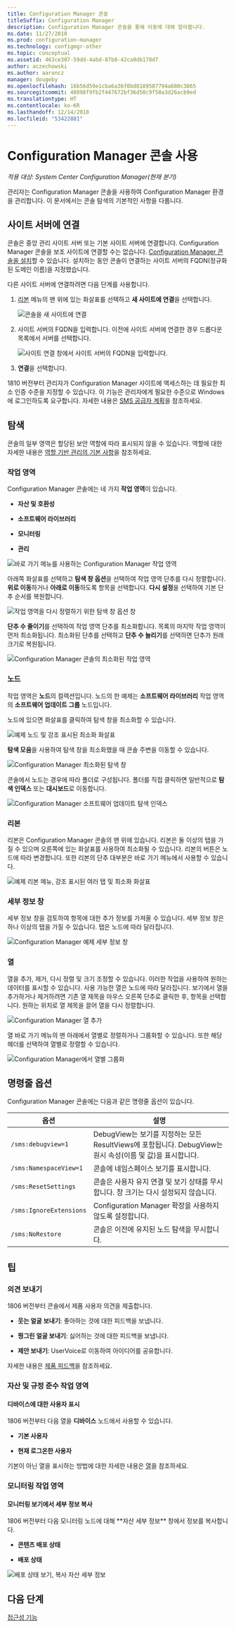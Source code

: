 ```yaml
---
title: Configuration Manager 콘솔
titleSuffix: Configuration Manager
description: Configuration Manager 콘솔을 통해 이동에 대해 알아봅니다.
ms.date: 11/27/2018
ms.prod: configuration-manager
ms.technology: configmgr-other
ms.topic: conceptual
ms.assetid: 463ce307-59dd-4abd-87b8-42ca9db178d7
author: aczechowski
ms.author: aaroncz
manager: dougeby
ms.openlocfilehash: 16b56d59e1cba6a36f0bd8189587794a680c3865
ms.sourcegitcommit: 48098f9fb2f447672bf36d50c9f58a3d26acb9ed
ms.translationtype: HT
ms.contentlocale: ko-KR
ms.lasthandoff: 12/14/2018
ms.locfileid: "53422881"
---
```

# <a name="using-the-configuration-manager-console"></a>Configuration Manager 콘솔 사용

*적용 대상: System Center Configuration Manager(현재 분기)*

관리자는 Configuration Manager 콘솔을 사용하여 Configuration Manager 환경을 관리합니다. 이 문서에서는 콘솔 탐색의 기본적인 사항을 다룹니다.  



## <a name="connect-to-a-site-server"></a>사이트 서버에 연결

콘솔은 중앙 관리 사이트 서버 또는 기본 사이트 서버에 연결합니다. Configuration Manager 콘솔을 보조 사이트에 연결할 수는 없습니다. [Configuration Manager 콘솔을 설치](/sccm/core/servers/deploy/install/install-consoles)할 수 있습니다. 설치하는 동안 콘솔이 연결하는 사이트 서버의 FQDN(정규화된 도메인 이름)을 지정했습니다. 

다른 사이트 서버에 연결하려면 다음 단계를 사용합니다. 

1. [리본](#ribbon) 메뉴의 맨 위에 있는 화살표를 선택하고 **새 사이트에 연결**을 선택합니다.  

    ![콘솔을 새 사이트에 연결](media/connect-to-a-new-site.png)  

2. 사이트 서버의 FQDN을 입력합니다. 이전에 사이트 서버에 연결한 경우 드롭다운 목록에서 서버를 선택합니다.  

    ![사이트 연결 창에서 사이트 서버의 FQDN을 입력합니다.](media/site-server-fqdn.png)  

3. **연결**을 선택합니다.  


1810 버전부터 관리자가 Configuration Manager 사이트에 액세스하는 데 필요한 최소 인증 수준을 지정할 수 있습니다. 이 기능은 관리자에게 필요한 수준으로 Windows에 로그인하도록 요구합니다. 자세한 내용은 [SMS 공급자 계획](/sccm/core/plan-design/hierarchy/plan-for-the-sms-provider#bkmk_auth)을 참조하세요. <!--1357013-->  



## <a name="navigation"></a>탐색

콘솔의 일부 영역은 할당된 보안 역할에 따라 표시되지 않을 수 있습니다. 역할에 대한 자세한 내용은 [역할 기반 관리의 기본 사항](/sccm/core/understand/fundamentals-of-role-based-administration)을 참조하세요. 


### <a name="workspaces"></a>작업 영역

Configuration Manager 콘솔에는 네 가지 **작업 영역**이 있습니다.  

- **자산 및 호환성**  

- **소프트웨어 라이브러리**  

- **모니터링**  

- **관리**  

![바로 가기 메뉴를 사용하는 Configuration Manager 작업 영역](media/configuration-manager-workspaces.png)  

아래쪽 화살표를 선택하고 **탐색 창 옵션**을 선택하여 작업 영역 단추를 다시 정렬합니다. **위로 이동**하거나 **아래로 이동**하도록 항목을 선택합니다. **다시 설정**을 선택하여 기본 단추 순서를 복원합니다.  

 ![작업 영역을 다시 정렬하기 위한 탐색 창 옵션 창](media/navigation-pane-options.png)  

**단추 수 줄이기**를 선택하여 작업 영역 단추를 최소화합니다. 목록의 마지막 작업 영역이 먼저 최소화됩니다. 최소화된 단추를 선택하고 **단추 수 늘리기**를 선택하면 단추가 원래 크기로 복원됩니다.   

![Configuration Manager 콘솔의 최소화된 작업 영역](media/workspace-buttons.png)  


### <a name="nodes"></a>노드

작업 영역은 **노드**의 컬렉션입니다. 노드의 한 예제는 **소프트웨어 라이브러리** 작업 영역의 **소프트웨어 업데이트 그룹** 노드입니다. 

노드에 있으면 화살표를 클릭하여 탐색 창을 최소화할 수 있습니다.  

![예제 노드 및 강조 표시된 최소화 화살표](media/software-update-groups-node.png)  

**탐색 모음**을 사용하여 탐색 창을 최소화했을 때 콘솔 주변을 이동할 수 있습니다.  

![Configuration Manager 최소화된 탐색 창](media/minimized-navigation-pane.png)  

콘솔에서 노드는 경우에 따라 폴더로 구성됩니다. 폴더를 직접 클릭하면 일반적으로 **탐색 인덱스** 또는 **대시보드**로 이동합니다.  

![Configuration Manager 소프트웨어 업데이트 탐색 인덱스](media/software-updates-navigation-index.png)  


### <a name="ribbon"></a>리본 

리본은 Configuration Manager 콘솔의 맨 위에 있습니다. 리본은 둘 이상의 탭을 가질 수 있으며 오른쪽에 있는 화살표를 사용하여 최소화될 수 있습니다. 리본의 버튼은 노드에 따라 변경합니다. 또한 리본의 단추 대부분은 바로 가기 메뉴에서 사용할 수 있습니다.  

![예제 리본 메뉴, 강조 표시된 여러 탭 및 최소화 화살표](media/ribbon.png)   


### <a name="details-pane"></a>세부 정보 창

세부 정보 창을 검토하여 항목에 대한 추가 정보를 가져올 수 있습니다. 세부 정보 창은 하나 이상의 탭을 가질 수 있습니다. 탭은 노드에 따라 달라집니다.  

![Configuration Manager 예제 세부 정보 창](media/details-pane.png)   


### <a name="columns"></a>열 

열을 추가, 제거, 다시 정렬 및 크기 조정할 수 있습니다. 이러한 작업을 사용하여 원하는 데이터를 표시할 수 있습니다. 사용 가능한 열은 노드에 따라 달라집니다. 보기에서 열을 추가하거나 제거하려면 기존 열 제목을 마우스 오른쪽 단추로 클릭한 후, 항목을 선택합니다. 원하는 위치로 열 제목을 끌어 열을 다시 정렬합니다.  

![Configuration Manager 열 추가](media/add-columns.png)  

열 바로 가기 메뉴의 맨 아래에서 열별로 정렬하거나 그룹화할 수 있습니다. 또한 해당 헤더를 선택하여 열별로 정렬할 수 있습니다.  

![Configuration Manager에서 열별 그룹화](media/column-group-by.png)  



## <a name="command-line-options"></a>명령줄 옵션

Configuration Manager 콘솔에는 다음과 같은 명령줄 옵션이 있습니다.

|옵션|설명|  
|------------|-----------------|  
|`/sms:debugview=1`|DebugView는 보기를 지정하는 모든 ResultViews에 포함됩니다. DebugView는 원시 속성(이름 및 값)을 표시합니다.|  
|`/sms:NamespaceView=1`|콘솔에 네임스페이스 보기를 표시합니다.|  
|`/sms:ResetSettings`|콘솔은 사용자 유지 연결 및 보기 상태를 무시합니다. 창 크기는 다시 설정되지 않습니다.|  
|`/sms:IgnoreExtensions`|Configuration Manager 확장을 사용하지 않도록 설정합니다.|  
|`/sms:NoRestore`|콘솔은 이전에 유지된 노드 탐색을 무시합니다.|  



## <a name="tips"></a>팁

### <a name="send-feedback"></a>의견 보내기
<!--1357542-->

1806 버전부터 콘솔에서 제품 사용자 의견을 제출합니다.  

- **웃는 얼굴 보내기**: 좋아하는 것에 대한 피드백을 보냅니다.  

- **찡그린 얼굴 보내기**: 싫어하는 것에 대한 피드백을 보냅니다.  

- **제안 보내기**: UserVoice로 이동하여 아이디어를 공유합니다.  
 
자세한 내용은 [제품 피드백](/sccm/core/understand/find-help#BKMK_1806Feedback)을 참조하세요.


### <a name="assets-and-compliance-workspace"></a>자산 및 규정 준수 작업 영역

#### <a name="view-users-for-a-device"></a>디바이스에 대한 사용자 표시
1806 버전부터 다음 열을 **디바이스** 노드에서 사용할 수 있습니다.  

- **기본 사용자** <!--1357280-->  

- **현재 로그온한 사용자** <!--1358202-->  

기본이 아닌 열을 표시하는 방법에 대한 자세한 내용은 [열](#columns)을 참조하세요.


### <a name="monitoring-workspace"></a>모니터링 작업 영역

#### <a name="copy-details-in-monitoring-views"></a>모니터링 보기에서 세부 정보 복사
<!--1357856--> 1806 버전부터 다음 모니터링 노드에 대해 **자산 세부 정보** 창에서 정보를 복사합니다.  

- **콘텐츠 배포 상태**  

- **배포 상태**  

![배포 상태 보기, 복사 자산 세부 정보](media/1810-deployment-status.PNG)



## <a name="next-steps"></a>다음 단계

[접근성 기능](/sccm/core/understand/accessibility-features)

